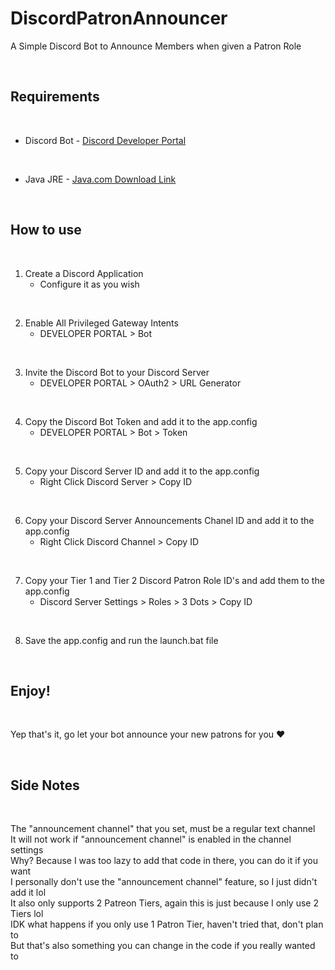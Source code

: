 # DiscordPatronAnnouncer 
A Simple Discord Bot to Announce Members when given a Patron Role  

<br/>

## Requirements  

<br/>

- Discord Bot - [Discord Developer Portal](https://discord.com/developers/applications)  

<br/>

- Java JRE - [Java.com Download Link](https://www.java.com/en/)  

<br/>

## How to use  

<br/>

1. Create a Discord Application  
   - Configure it as you wish  

<br/>

2. Enable All Privileged Gateway Intents  
   - DEVELOPER PORTAL > Bot  

<br/>

3. Invite the Discord Bot to your Discord Server  
   - DEVELOPER PORTAL > OAuth2 > URL Generator  

<br/>

4. Copy the Discord Bot Token and add it to the app.config  
   - DEVELOPER PORTAL > Bot > Token  

<br/>

5. Copy your Discord Server ID and add it to the app.config  
   - Right Click Discord Server > Copy ID  

<br/>

6. Copy your Discord Server Announcements Chanel ID and add it to the app.config  
   - Right Click Discord Channel > Copy ID  

<br/>

7. Copy your Tier 1 and Tier 2 Discord Patron Role ID's and add them to the app.config  
   - Discord Server Settings > Roles > 3 Dots > Copy ID  

<br/>
 
8. Save the app.config and run the launch.bat file  

<br/>

## Enjoy!  

<br/>

Yep that's it, go let your bot announce your new patrons for you ❤️  

<br/>

## Side Notes  

<br/>

The "announcement channel" that you set, must be a regular text channel  
It will not work if "announcement channel" is enabled in the channel settings  
Why? Because I was too lazy to add that code in there, you can do it if you want  
I personally don't use the "announcement channel" feature, so I just didn't add it lol  
It also only supports 2 Patreon Tiers, again this is just because I only use 2 Tiers lol  
IDK what happens if you only use 1 Patron Tier, haven't tried that, don't plan to  
But that's also something you can change in the code if you really wanted to  